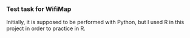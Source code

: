 ### Test task for WifiMap
Initially, it is supposed to be performed with Python, but I used R in this project in order to practice in R.
